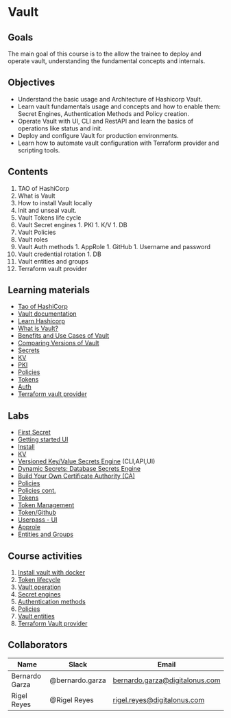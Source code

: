 # Vault

## Goals
The main goal of this course is to the allow the trainee to deploy and operate vault, understanding the fundamental concepts and internals.

## Objectives
- Understand the basic usage and Architecture of Hashicorp Vault.
- Learn vault fundamentals usage and concepts and how to enable them: Secret Engines, Authentication Methods and Policy creation.
- Operate Vault with UI, CLI and RestAPI and learn the basics of operations like status and init.
- Deploy and configure Vault for production environments.
- Learn how to automate vault configuration with Terraform provider and scripting tools.

## Contents
1.    TAO of HashiCorp
1.    What is Vault
1.    How to install Vault locally
1.    Init and unseal vault.
1.    Vault Tokens life cycle
1.    Vault Secret engines
    1.    PKI
    1.    K/V
    1.    DB
1.    Vault Policies
1.    Vault roles
1.    Vault Auth methods
    1.    AppRole
    1.    GitHub
    1.    Username and password
1.    Vault credential rotation
    1.    DB
1.    Vault entities and groups
1.    Terraform vault provider

## Learning materials
- [Tao of HashiCorp](https://www.hashicorp.com/tao-of-hashicorp)
- [Vault documentation](https://www.vaultproject.io/docs/)
- [Learn Hashicorp](https://learn.hashicorp.com/vault)
- [What is Vault?](https://www.vaultproject.io/docs/what-is-vault)
- [Benefits and Use Cases of Vault​](https://www.vaultproject.io/docs/use-cases)
- [Comparing Versions of Vault](https://www.hashicorp.com/products/vault/features)
- [Secrets](https://www.vaultproject.io/docs/secrets)​
- [KV​](https://www.vaultproject.io/docs/secrets/kv/kv-v2)​
- [PKI​](https://www.vaultproject.io/docs/secrets/pki)​
- [Policies](https://www.vaultproject.io/docs/concepts/policies)
- [Tokens](https://www.vaultproject.io/docs/concepts/tokens)
- [Auth](https://www.vaultproject.io/docs/concepts/auth)
- [Terraform vault provider](https://www.terraform.io/docs/providers/vault/index.html)

## Labs
* [First Secret](https://learn.hashicorp.com/tutorials/vault/getting-started-first-secret?in=vault/interactive)
* [Getting started UI​](https://learn.hashicorp.com/tutorials/vault/getting-started-install?in=vault/getting-started-ui)
* [Install](https://learn.hashicorp.com/tutorials/vault/getting-started-install?in=vault/getting-started-ui)
* [KV](https://learn.hashicorp.com/tutorials/vault/getting-started-secrets-engines)
* [Versioned Key/Value Secrets Engine](https://learn.hashicorp.com/tutorials/vault/versioned-kv?in=vault/interactive) (CLI,API,UI)
* [Dynamic Secrets: Database Secrets Engine](https://learn.hashicorp.com/tutorials/vault/database-secrets?in=vault/interactive)
* [Build Your Own Certificate Authority (CA)](https://learn.hashicorp.com/tutorials/vault/pki-engine?in=vault/interactive)
* [Policies](https://learn.hashicorp.com/tutorials/vault/getting-started-policies?in=vault/interactive)
* [Policies cont.](https://learn.hashicorp.com/tutorials/vault/policies)
* [Tokens](https://learn.hashicorp.com/tutorials/vault/tokens?in=vault/tokens)
* [Token Management](https://learn.hashicorp.com/tutorials/vault/token-management?in=vault/tokens)
* [Token/Github](https://learn.hashicorp.com/tutorials/vault/getting-started-authentication?in=vault/getting-started)
* [Userpass - UI](https://learn.hashicorp.com/tutorials/vault/getting-started-auth-ui)
* [Approle](https://learn.hashicorp.com/tutorials/vault/approle?in=vault/auth-methods)
* [Entities and Groups](https://learn.hashicorp.com/tutorials/vault/identity?in=vault/auth-methods)

## Course activities
1. [Install vault with docker](01-install-vault.md)
1. [Token lifecycle](02-token-lifecycle.md)
1. [Vault operation](03-vault-operation.md)
1. [Secret engines](04-secret-engines.md)
1. [Authentication methods](05-auth-methods-md)
1. [Policies](06-policies.md)
1. [Vault entities](07-vault-entities.md)
1. [Terraform Vault provider](08-terraform-vault-provider.md)

## Collaborators
Name     |   Slack  | Email |
---------|----------|----------|
Bernardo Garza    | @bernardo.garza | bernardo.garza@digitalonus.com |
Rigel Reyes     | @Rigel Reyes | rigel.reyes@digitalonus.com |
